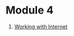 # Module 4

1. [Working with Internet](https://github.com/saiankit/Flutter-Summer-Group-2021/blob/master/Module%204/1.WorkingWithInternet.md)